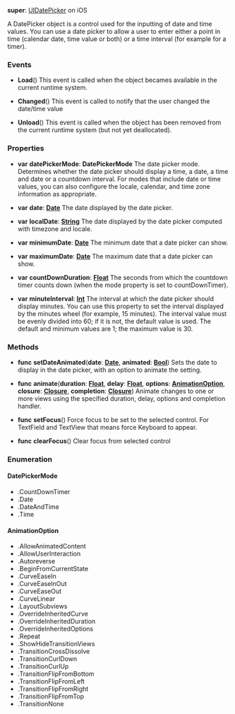 **super**: [UIDatePicker](UIDatePicker.md) on iOS

A DatePicker object is a control used for the inputting of date and time values. You can use a date picker to allow a user to enter either a point in time (calendar date, time value or both) or a time interval (for example for a timer).

### Events

* **Load**()
This event is called when the object becames available in the current runtime system.

* **Changed**()
This event is called to notify that the user changed the date/time value

* **Unload**()
This event is called when the object has been removed from the current runtime system (but not yet deallocated).



### Properties

* **var** **datePickerMode**: **DatePickerMode**
The date picker mode. Determines whether the date picker should display a time, a date, a time and date or a countdown interval. For modes that include date or time values, you can also configure the locale, calendar, and time zone information as appropriate.

* **var** **date**: **[Date](date.md)**
The date displayed by the date picker.

* **var** **localDate**: **[String](../gravity/types.md)**
The date displayed by the date picker computed with timezone and locale.

* **var** **minimumDate**: **[Date](date.md)**
The minimum date that a date picker can show.

* **var** **maximumDate**: **[Date](date.md)**
The maximum date that a date picker can show.

* **var** **countDownDuration**: **[Float](../gravity/types.md)**
The seconds from which the countdown timer counts down (when the mode property is set to countDownTimer).

* **var** **minuteInterval**: **[Int](../gravity/types.md)**
The interval at which the date picker should display minutes. You can use this property to set the interval displayed by the minutes wheel (for example, 15 minutes). The interval value must be evenly divided into 60; if it is not, the default value is used. The default and minimum values are 1; the maximum value is 30.



### Methods

* **func** **setDateAnimated**(**date**: <strong>[Date](date.md)</strong>, **animated**: <strong>[Bool](../gravity/types.md)</strong>)
Sets the date to display in the date picker, with an option to animate the setting.

* **func** **animate**(**duration**: <strong>[Float](../gravity/types.md)</strong>, **delay**: <strong>[Float](../gravity/types.md)</strong>, **options**: <strong><a href="#_enum_AnimationOption">AnimationOption</a></strong>, **closure**: <strong>[Closure](../gravity/closures.md)</strong>, **completion**: <strong>[Closure](../gravity/closures.md)</strong>)
Animate changes to one or more views using the specified duration, delay, options and completion handler.

* **func** **setFocus**()
Force focus to be set to the selected control. For TextField and TextView that means force Keyboard to appear.

* **func** **clearFocus**()
Clear focus from selected control





### Enumeration

#### DatePickerMode
 * .CountDownTimer
 * .Date
 * .DateAndTime
 * .Time

#### AnimationOption
 * .AllowAnimatedContent
 * .AllowUserInteraction
 * .Autoreverse
 * .BeginFromCurrentState
 * .CurveEaseIn
 * .CurveEaseInOut
 * .CurveEaseOut
 * .CurveLinear
 * .LayoutSubviews
 * .OverrideInheritedCurve
 * .OverrideInheritedDuration
 * .OverrideInheritedOptions
 * .Repeat
 * .ShowHideTransitionViews
 * .TransitionCrossDissolve
 * .TransitionCurlDown
 * .TransitionCurlUp
 * .TransitionFlipFromBottom
 * .TransitionFlipFromLeft
 * .TransitionFlipFromRight
 * .TransitionFlipFromTop
 * .TransitionNone



